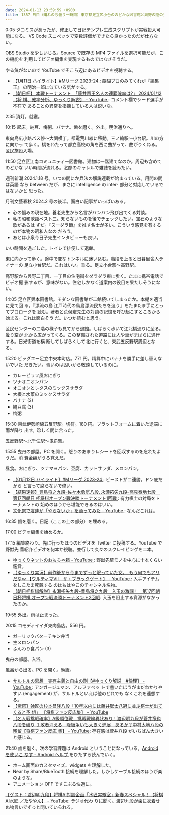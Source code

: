 ```yaml
---
date: 2024-01-13 23:59:59 +0900
title: 1357 日目（晴れのち曇り一時雨）東京都足立区小台ののどかな図書館と興野の陸の孤島図書館
---
```


0:05 タコミスがあったが、修正して日記テンプレ生成スクリプトが実戦投入可能になる。
VS Code スニペッツで変数評価ができたら良かったのだが仕方ない。

OBS Studio を少しいじる。Source で既存の MP4 ファイルを選択可能だが、この機能を
利用してビデオ編集を実現するものではなさそうだ。

やる気がないので YouTube でそこら辺にあるビデオを視聴する。

* [【1月11日 ハイライト】#Mリーグ 2023-24
  ](https://www.youtube.com/watch?v=jiZCwj__mqU): 醍醐プロのみてくれが『編集王』
  の明治一郎に似ている気がする。
* [【朝日杯】 本戦トーナメント　「藤井竜王名人の連覇確率は?」 2024/01/12 【将
  棋、確率分析、ゆっくり解説】 - YouTube
  ](https://www.youtube.com/watch?v=zNr8qRcjxgE): コメント欄でシード選手が不在で
  あることの異常を指摘している人は鋭いな。

2:35 消灯。就寝。

10:15 起床。納豆、梅粥、バナナ。歯を磨く。外出。明治通りへ。

東向島広小路バス停～大関横丁。都電荒川線に移動。三ノ輪駅～小台駅。川の方に向かっ
て歩く。橋をわたって都立高校の角を西に曲がって、曲がりくねる。区民施設入場。

11:50 足立区江南コミュニティー図書館。建物は一階建てなのか。周辺も含めてのどかな
いい時間が流れる。窓際のキャレルで雑誌を読みたい。

週刊新潮 2024.1.18 号。いつの間にか兵法の解説連載が始まっている。用間の間は英語
なら between だが、まさに intelligence の inter- 部分と対応しているではないかと
思った。

月刊文藝春秋 2024.2 号の後半。面白い記事がいっぱいある。

* 心の悩みの現在地。養老先生から名言がバンバン飛び出てくる対談。
* 私の昭和歌謡ベスト三。知らないものを後でチェックしたい。宝石のような歌があるは
  ずだ。『スーダラ節』を推す名士が多い。こういう感覚を有するのが本物の昭和人なの
  だろう。
* あとは小泉今日子先生インタビューも良い。

いい時間を過ごした。トイレで排便して退館。

東に向かって歩く。途中で変なトンネルに迷い込む。階段を上ると日暮里舎人ライナーの
足立小台駅だ。これはいい。乗る。足立小台駅～高野駅。

高野駅から興野二丁目、一丁目の住宅街をダラダラ東に歩く。たまに携帯電話でビデオ撮
影するが、意味がない。住宅しかなく道案内の役目を果たしそうにない。

14:05 足立区興本図書館。モダンな図書館が二館続いてしまったか。本棚を適当に見て回
る。『漂流の島 江戸時代の鳥島漂流民たちを追う』をたまたま手にとってプロローグを
読む。著者と荒俣宏先生の対談の記憶を呼び起こすところから始まる。これは面白そう
だ。いつか読むと思う。

区民センターの二階の様子も見てから退館。しばらく歩いて江北橋通りに至る。曇り空が
北から広がってくる。この整備された道路には人や車がまばらに通行する。日光街道を横
断してしばらくして北に行くと、東武五反野駅周辺となる。

15:20 ビッグエー足立中央本町店。771 円。精算中にバナナを勝手に差し替えないでいた
だきたい。青いのは固いから敬遠しているのに。

* カレーピラフ風おにぎり
* ツナオニオンパン
* オニオンとレタスのミックスサラダ
* 大根と水菜のミックスサラダ
* バナナ (3)
* 絹豆腐 (3)
* 梅粥

15:30 東武伊勢崎線五反野駅。切符。180 円。プラットフォームに着いた途端に雨が降り
出す。珍しく間に合った。

五反野駅～北千住駅～曳舟駅。

15:55 曳舟の部屋。PC を開く。怒りのあまりレシートを回収するのを忘れたようだ。消
費金額がうろ覚えだ。

昼食。おにぎり、ツナマヨパン、豆腐、カットサラダ、メロンパン。

* [【01月12日 ハイライト】#Mリーグ 2023-24
  ](https://www.youtube.com/watch?v=G_WBFWJGhsI): ビーストが二連勝。ドン底だから
  と言って腐らないで偉い。
* [【結果速報】豊島将之九段ｰ佐々木勇気八段､永瀬拓矢九段ｰ高見泰地七段　第17回朝日
  杯将棋オープン戦決勝トーナメント1回戦
  ](https://www.youtube.com/watch?v=j7a6WMr2Qac): 有力棋士の対局をトーナメントの
  始めのほうから堪能できるのはいい。
* [文化祭で友達が「やらないか」を踊ってみた - YouTube
  ](https://www.youtube.com/watch?v=y9I9hRsleXY): なんだこれは。

16:35 歯を磨く。日記（ここの上の部分）を埋める。

17:00 ビデオ編集を始めるか。

17:15 編集終わり。先に行ったほうのビデオを Twitter に投稿する。YouTube で野獣先
輩紹介ビデオを何本か視聴。並行して久々のスクレイピングを二本。

* [ゆっくりネットのおもちゃ箱 - YouTube
  ](https://www.youtube.com/@YukkuriToys/videos): 野獣先輩モノを中心に十本くらい
  鑑賞。
* [【ゆっくり実況】前作後から今までずっと眠っていた女。　もう何でもアリだなｗ
  【ウルティマⅦ　ザ・ブラックゲート】 - YouTube
  ](https://www.youtube.com/watch?v=EvZxmyKKfKM): 入手アイテムをしこたま死蔵する
  のはもはやこのチャンネル名物。
* [【朝日杯棋譜解説】永瀬拓矢九段ｰ豊島将之九段　入玉の激闘！　第17回朝日杯将棋
  オープン戦決勝トーナメント2回戦](https://www.youtube.com/watch?v=O5keyWv75EE):
  入玉を阻止する資源がなかったのか。

19:55 外出。雨は止まった。

20:15 コモディイイダ東向島店。556 円。

* ガーリックバターチキン弁当
* 生メロンパン
* ふんわり食パン (3)

曳舟の部屋。入浴。

風呂から出る。PC を開く。晩飯。

* [サルトルの思想　実存主義と自由の刑【#ゆっくり解説　#倫理】 - YouTube
  ](https://www.youtube.com/watch?v=_w56Kxg7nao): アンガージュマン、アルファベッ
  トで書いたほうがまだわかりやすい (engagement) が、サルトルといえば他のどれでも
  なくこれを連想する。
* [【驚愕】師匠の杉本昌隆八段「10年以内には藤井聡太八冠に並ぶ棋士が出てくると予
  想」 【将棋ファン反応集】 - YouTube
  ](https://www.youtube.com/watch?v=gLHCwfK34BY)
* [【名人戦挑戦確率】A級順位戦　挑戦戦線異状あり！渡辺明九段が菅井竜也八段を破り
  １敗者消える　降級争いも大きく進展　あるか？中村太地八段の残留【将棋ファン反応
  集】 - YouTube](https://www.youtube.com/watch?v=g2WNQNx_-pw): 存在感は菅井八段
  がいちばん大きいと感じる。

21:40 歯を磨く。次の学習課題は Android ということになっている。[Android を使いこ
なす - Android ヘルプ
](https://support.google.com/android/topic/7313248?hl=ja&ref_topic=7313240&sjid=4050075676267591976-AP)
をひたすら読んでいく。

* ホーム画面のカスタマイズ、widgets を理解した。
* Near by Share/BlueTooth 接続を理解した。しかしケーブル接続のほうが楽のような。
* アニメーション OFF ですこぶる快適に。

[【ゲスト：渡辺明九段】将棋AI対談企画「水匠実験室」新春スペシャル！【将棋AI水匠
／たややん】 - YouTube](https://www.youtube.com/watch?v=94gZLUyGeKE): ラジオ代わ
りに聞く。渡辺九段が歯に衣着せぬ物言いでずっと聞いていられる。

